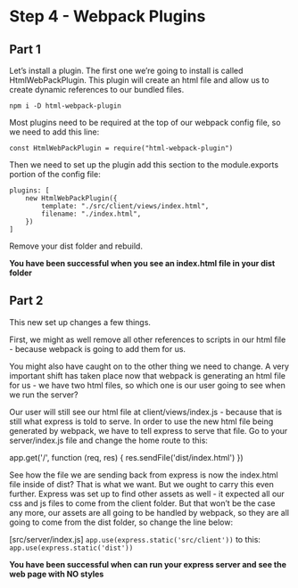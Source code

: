 # Step 4 - Webpack Plugins

## Part 1

Let’s install a plugin. The first one we’re going to install is called HtmlWebPackPlugin. This plugin will create an html file and allow us to create dynamic references to our bundled files.

```
npm i -D html-webpack-plugin
```

Most plugins need to be required at the top of our webpack config file, so we need to add this line:

```
const HtmlWebPackPlugin = require("html-webpack-plugin")
```

Then we need to set up the plugin add this section to the module.exports portion of the config file:

```
plugins: [
    new HtmlWebPackPlugin({
        template: "./src/client/views/index.html",
        filename: "./index.html",
    })
]
```

Remove your dist folder and rebuild.

**You have been successful when you see an index.html file in your dist folder**

## Part 2

This new set up changes a few things.

First, we might as well remove all other references to scripts in our html file - because webpack is going to add them for us.

You might also have caught on to the other thing we need to change. A very important shift has taken place now that webpack is generating an html file for us - we have two html files, so which one is our user going to see when we run the server?

Our user will still see our html file at client/views/index.js - because that is still what express is told to serve. In order to use the new html file being generated by webpack, we have to tell express to serve that file. Go to your server/index.js file and change the home route to this:

app.get('/', function (req, res) {
res.sendFile('dist/index.html')
})

See how the file we are sending back from express is now the index.html file inside of dist? That is what we want. But we ought to carry this even further. Express was set up to find other assets as well - it expected all our css and js files to come from the client folder. But that won’t be the case any more, our assets are all going to be handled by webpack, so they are all going to come from the dist folder, so change the line below:

[src/server/index.js]
`app.use(express.static('src/client'))`
to this:
`app.use(express.static('dist'))`

**You have been successful when can run your express server and see the web page with NO styles**
